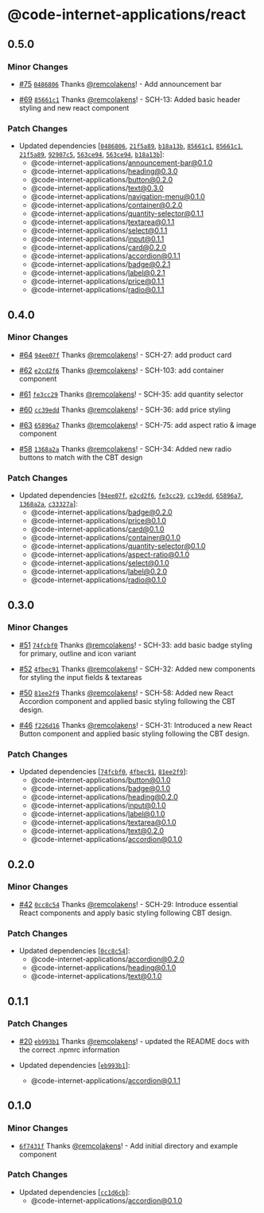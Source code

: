 # @code-internet-applications/react

## 0.5.0

### Minor Changes

- [#75](https://github.com/code-internet-applications/cbt-hydrogen/pull/75)
  [`0486806`](https://github.com/code-internet-applications/cbt-hydrogen/commit/0486806eba4e19371c2de948a38017407486a056)
  Thanks [@remcolakens](https://github.com/remcolakens)! - Add announcement bar

- [#69](https://github.com/code-internet-applications/cbt-hydrogen/pull/69)
  [`85661c1`](https://github.com/code-internet-applications/cbt-hydrogen/commit/85661c187763889d037909a68fc718b3e7280c80)
  Thanks [@remcolakens](https://github.com/remcolakens)! - SCH-13: Added basic
  header styling and new react component

### Patch Changes

- Updated dependencies
  [[`0486806`](https://github.com/code-internet-applications/cbt-hydrogen/commit/0486806eba4e19371c2de948a38017407486a056),
  [`21f5a89`](https://github.com/code-internet-applications/cbt-hydrogen/commit/21f5a89c63988ca10444b86a8b5e7205a219fec9),
  [`b18a13b`](https://github.com/code-internet-applications/cbt-hydrogen/commit/b18a13bd0b95bdb9fb8bf492c0ff471a0a594408),
  [`85661c1`](https://github.com/code-internet-applications/cbt-hydrogen/commit/85661c187763889d037909a68fc718b3e7280c80),
  [`85661c1`](https://github.com/code-internet-applications/cbt-hydrogen/commit/85661c187763889d037909a68fc718b3e7280c80),
  [`21f5a89`](https://github.com/code-internet-applications/cbt-hydrogen/commit/21f5a89c63988ca10444b86a8b5e7205a219fec9),
  [`92907c5`](https://github.com/code-internet-applications/cbt-hydrogen/commit/92907c5c2d639caf3e987616207a12faeabb12c7),
  [`563ce94`](https://github.com/code-internet-applications/cbt-hydrogen/commit/563ce94141d7535664e51bdd6190761a70d16164),
  [`563ce94`](https://github.com/code-internet-applications/cbt-hydrogen/commit/563ce94141d7535664e51bdd6190761a70d16164),
  [`b18a13b`](https://github.com/code-internet-applications/cbt-hydrogen/commit/b18a13bd0b95bdb9fb8bf492c0ff471a0a594408)]:
  - @code-internet-applications/announcement-bar@0.1.0
  - @code-internet-applications/heading@0.3.0
  - @code-internet-applications/button@0.2.0
  - @code-internet-applications/text@0.3.0
  - @code-internet-applications/navigation-menu@0.1.0
  - @code-internet-applications/container@0.2.0
  - @code-internet-applications/quantity-selector@0.1.1
  - @code-internet-applications/textarea@0.1.1
  - @code-internet-applications/select@0.1.1
  - @code-internet-applications/input@0.1.1
  - @code-internet-applications/card@0.2.0
  - @code-internet-applications/accordion@0.1.1
  - @code-internet-applications/badge@0.2.1
  - @code-internet-applications/label@0.2.1
  - @code-internet-applications/price@0.1.1
  - @code-internet-applications/radio@0.1.1

## 0.4.0

### Minor Changes

- [#64](https://github.com/code-internet-applications/cbt-hydrogen/pull/64)
  [`94ee07f`](https://github.com/code-internet-applications/cbt-hydrogen/commit/94ee07fa32933c3145d2876ba6141639565e75da)
  Thanks [@remcolakens](https://github.com/remcolakens)! - SCH-27: add product
  card

- [#62](https://github.com/code-internet-applications/cbt-hydrogen/pull/62)
  [`e2cd2f6`](https://github.com/code-internet-applications/cbt-hydrogen/commit/e2cd2f6484d0dac9678dfa6d7e2ec675cf9863c3)
  Thanks [@remcolakens](https://github.com/remcolakens)! - SCH-103: add
  container component

- [#61](https://github.com/code-internet-applications/cbt-hydrogen/pull/61)
  [`fe3cc29`](https://github.com/code-internet-applications/cbt-hydrogen/commit/fe3cc29e36b7dac027411905fc67e0a7c92d0143)
  Thanks [@remcolakens](https://github.com/remcolakens)! - SCH-35: add quantity
  selector

- [#60](https://github.com/code-internet-applications/cbt-hydrogen/pull/60)
  [`cc39edd`](https://github.com/code-internet-applications/cbt-hydrogen/commit/cc39eddee2edd03d03b9b930343e093141943a84)
  Thanks [@remcolakens](https://github.com/remcolakens)! - SCH-36: add price
  styling

- [#63](https://github.com/code-internet-applications/cbt-hydrogen/pull/63)
  [`65896a7`](https://github.com/code-internet-applications/cbt-hydrogen/commit/65896a76614c65c773824dba9fdf922275ab58d5)
  Thanks [@remcolakens](https://github.com/remcolakens)! - SCH-75: add aspect
  ratio & image component

- [#58](https://github.com/code-internet-applications/cbt-hydrogen/pull/58)
  [`1368a2a`](https://github.com/code-internet-applications/cbt-hydrogen/commit/1368a2a1daf50c12e752b301a3453b253269f391)
  Thanks [@remcolakens](https://github.com/remcolakens)! - SCH-34: Added new
  radio buttons to match with the CBT design

### Patch Changes

- Updated dependencies
  [[`94ee07f`](https://github.com/code-internet-applications/cbt-hydrogen/commit/94ee07fa32933c3145d2876ba6141639565e75da),
  [`e2cd2f6`](https://github.com/code-internet-applications/cbt-hydrogen/commit/e2cd2f6484d0dac9678dfa6d7e2ec675cf9863c3),
  [`fe3cc29`](https://github.com/code-internet-applications/cbt-hydrogen/commit/fe3cc29e36b7dac027411905fc67e0a7c92d0143),
  [`cc39edd`](https://github.com/code-internet-applications/cbt-hydrogen/commit/cc39eddee2edd03d03b9b930343e093141943a84),
  [`65896a7`](https://github.com/code-internet-applications/cbt-hydrogen/commit/65896a76614c65c773824dba9fdf922275ab58d5),
  [`1368a2a`](https://github.com/code-internet-applications/cbt-hydrogen/commit/1368a2a1daf50c12e752b301a3453b253269f391),
  [`c33327a`](https://github.com/code-internet-applications/cbt-hydrogen/commit/c33327a5e3d6107517dff5507c220ed1c9feb960)]:
  - @code-internet-applications/badge@0.2.0
  - @code-internet-applications/price@0.1.0
  - @code-internet-applications/card@0.1.0
  - @code-internet-applications/container@0.1.0
  - @code-internet-applications/quantity-selector@0.1.0
  - @code-internet-applications/aspect-ratio@0.1.0
  - @code-internet-applications/select@0.1.0
  - @code-internet-applications/label@0.2.0
  - @code-internet-applications/radio@0.1.0

## 0.3.0

### Minor Changes

- [#51](https://github.com/code-internet-applications/cbt-hydrogen/pull/51)
  [`74fcbf0`](https://github.com/code-internet-applications/cbt-hydrogen/commit/74fcbf0534171aac99555a9eac934e15f78d15e0)
  Thanks [@remcolakens](https://github.com/remcolakens)! - SCH-33: add basic
  badge styling for primary, outline and icon variant

- [#52](https://github.com/code-internet-applications/cbt-hydrogen/pull/52)
  [`4fbec91`](https://github.com/code-internet-applications/cbt-hydrogen/commit/4fbec9159ed266724d0e01ab92da3b76218d381e)
  Thanks [@remcolakens](https://github.com/remcolakens)! - SCH-32: Added new
  components for styling the input fields & textareas

- [#50](https://github.com/code-internet-applications/cbt-hydrogen/pull/50)
  [`81ee2f9`](https://github.com/code-internet-applications/cbt-hydrogen/commit/81ee2f9e4e5caf8c78015b66b522fb686c14541e)
  Thanks [@remcolakens](https://github.com/remcolakens)! - SCH-58: Added new
  React Accordion component and applied basic styling following the CBT design.

- [#46](https://github.com/code-internet-applications/cbt-hydrogen/pull/46)
  [`f226d16`](https://github.com/code-internet-applications/cbt-hydrogen/commit/f226d1647339adaf7c7752f0eaf17f9f4e099624)
  Thanks [@remcolakens](https://github.com/remcolakens)! - SCH-31: Introduced a
  new React Button component and applied basic styling following the CBT design.

### Patch Changes

- Updated dependencies
  [[`74fcbf0`](https://github.com/code-internet-applications/cbt-hydrogen/commit/74fcbf0534171aac99555a9eac934e15f78d15e0),
  [`4fbec91`](https://github.com/code-internet-applications/cbt-hydrogen/commit/4fbec9159ed266724d0e01ab92da3b76218d381e),
  [`81ee2f9`](https://github.com/code-internet-applications/cbt-hydrogen/commit/81ee2f9e4e5caf8c78015b66b522fb686c14541e)]:
  - @code-internet-applications/button@0.1.0
  - @code-internet-applications/badge@0.1.0
  - @code-internet-applications/heading@0.2.0
  - @code-internet-applications/input@0.1.0
  - @code-internet-applications/label@0.1.0
  - @code-internet-applications/textarea@0.1.0
  - @code-internet-applications/text@0.2.0
  - @code-internet-applications/accordion@0.1.0

## 0.2.0

### Minor Changes

- [#42](https://github.com/code-internet-applications/cbt-hydrogen/pull/42)
  [`0cc8c54`](https://github.com/code-internet-applications/cbt-hydrogen/commit/0cc8c54ae980b2d14650f6f179090828ecd7876a)
  Thanks [@remcolakens](https://github.com/remcolakens)! - SCH-29: Introduce
  essential React components and apply basic styling following CBT design.

### Patch Changes

- Updated dependencies
  [[`0cc8c54`](https://github.com/code-internet-applications/cbt-hydrogen/commit/0cc8c54ae980b2d14650f6f179090828ecd7876a)]:
  - @code-internet-applications/accordion@0.2.0
  - @code-internet-applications/heading@0.1.0
  - @code-internet-applications/text@0.1.0

## 0.1.1

### Patch Changes

- [#20](https://github.com/code-internet-applications/cbt-hydrogen/pull/20)
  [`eb993b1`](https://github.com/code-internet-applications/cbt-hydrogen/commit/eb993b116ef734fed100fcce9094eb9d7965d528)
  Thanks [@remcolakens](https://github.com/remcolakens)! - updated the README
  docs with the correct .npmrc information

- Updated dependencies
  [[`eb993b1`](https://github.com/code-internet-applications/cbt-hydrogen/commit/eb993b116ef734fed100fcce9094eb9d7965d528)]:
  - @code-internet-applications/accordion@0.1.1

## 0.1.0

### Minor Changes

- [`6f7431f`](https://github.com/code-internet-applications/cbt-hydrogen/commit/6f7431f9164768b752f40038db616ecff6f6e9c4)
  Thanks [@remcolakens](https://github.com/remcolakens)! - Add initial directory
  and example component

### Patch Changes

- Updated dependencies
  [[`cc1d6cb`](https://github.com/code-internet-applications/cbt-hydrogen/commit/cc1d6cb115d1b4d95eff3ead54ba8d3d621e9597)]:
  - @code-internet-applications/accordion@0.1.0
